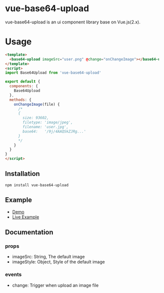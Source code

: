 # vue-base64-upload

vue-base64-upload is an ui component library base on Vue.js(2.x).

# Usage

```html
<template>
  <base64-upload imageSrc="user.png" @change="onChangeImage"></base64-upload>
</template>
<script>
import Base64Upload from 'vue-base64-upload'

export default {
  components: {
    Base64Upload
  },
  methods: {
    onChangeImage(file) {
      /*
      {
        size: 93602,
        filetype: 'image/jpeg',
        filename: 'user.jpg',
        base64:   '/9j/4AAQSkZJRg...'
      }
      */
    }
  }
}
</script>
```

## Installation

```
npm install vue-base64-upload
```

## Example

* [Demo](https://github.com/wenzhixin/vue-base64-upload/tree/master/demo)
* [Live Example](https://wenzhixin.github.io/vue-base64-upload/demo)

## Documentation

### props

* imageSrc: String, The default image
* imageStyle: Object, Style of the default image

### events

* change: Trigger when upload an image file
